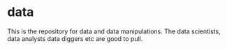 # data
This is the repository for data and data manipulations.
The data scientists, data analysts data diggers etc are good to pull.
